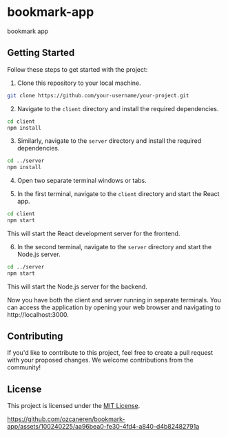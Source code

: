 # bookmark-app

bookmark app
## Getting Started

Follow these steps to get started with the project:

1. Clone this repository to your local machine.

```bash
git clone https://github.com/your-username/your-project.git
```


2. Navigate to the `client` directory and install the required dependencies.
```bash
cd client
npm install
```

3. Similarly, navigate to the `server` directory and install the required dependencies.
```bash
cd ../server
npm install
```

4. Open two separate terminal windows or tabs.

5. In the first terminal, navigate to the `client` directory and start the React app.
```bash
cd client
npm start
```



This will start the React development server for the frontend.

6. In the second terminal, navigate to the `server` directory and start the Node.js server.
```bash
cd ../server
npm start
```
This will start the Node.js server for the backend.

Now you have both the client and server running in separate terminals. You can access the application by opening your web browser and navigating to http://localhost:3000.

## Contributing

If you'd like to contribute to this project, feel free to create a pull request with your proposed changes. We welcome contributions from the community!

## License

This project is licensed under the [MIT License](LICENSE).



https://github.com/ozcaneren/bookmark-app/assets/100240225/aa96bea0-fe30-4fd4-a840-d4b82482791a

